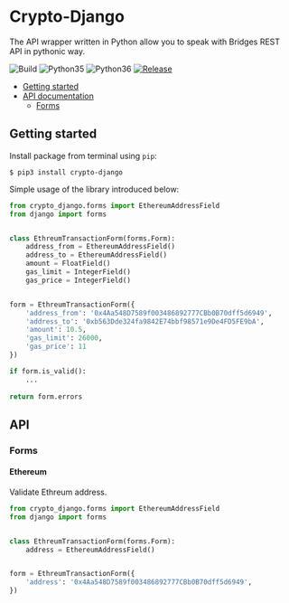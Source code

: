 # Crypto-Django

The API wrapper written in Python allow you to speak with Bridges REST API in pythonic way.

![Build](https://api.travis-ci.com/essentiaone/crypto-django.svg?branch=developp)
![Python35](https://img.shields.io/badge/Python-3.5-brightgreen.svg)
![Python36](https://img.shields.io/badge/Python-3.6-brightgreen.svg)
[![Release](https://img.shields.io/github/release/essentiaone/crypto-django.svg)](https://github.com/essentiaone/crypto-django/releases)

  * [Getting started](#getting-started)
  * [API documentation](#api)
    * [Forms](#forms)

## Getting started

Install package from terminal using `pip`:

```
$ pip3 install crypto-django
```

Simple usage of the library introduced below:

```python
from crypto_django.forms import EthereumAddressField
from django import forms


class EthreumTransactionForm(forms.Form):
    address_from = EthereumAddressField()
    address_to = EthereumAddressField()
    amount = FloatField()
    gas_limit = IntegerField()
    gas_price = IntegerField()


form = EthreumTransactionForm({
    'address_from': '0x4Aa548D7589f003486892777CBb0B70dff5d6949',
    'address_to': '0xb563Dde324fa9842E74bbf98571e9De4FD5FE9bA',
    'amount': 10.5,
    'gas_limit': 26000,
    'gas_price': 11
})

if form.is_valid():
    ...
    
return form.errors
```

## API

### Forms

#### Ethereum

Validate Ethreum address.

```python
from crypto_django.forms import EthereumAddressField
from django import forms


class EthreumTransactionForm(forms.Form):
    address = EthereumAddressField()


form = EthreumTransactionForm({
    'address': '0x4Aa548D7589f003486892777CBb0B70dff5d6949',
})
```
